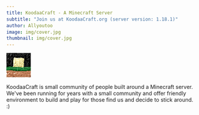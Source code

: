 ```yaml
---
title: KoodaaCraft - A Minecraft Server
subtitle: "Join us at KoodaaCraft.org (server version: 1.18.1)"
author: Allyoutoo
image: img/cover.jpg
thumbnail: img/cover.jpg
---
```

[![KoodaaCraft](/img/logo.jpg)](https://blog.koodaacraft.org/)

KoodaaCraft is small community of people built around a Minecraft server.
We've been running for years with a small community and offer friendly environment to build and play
for those find us and decide to stick around. :)

